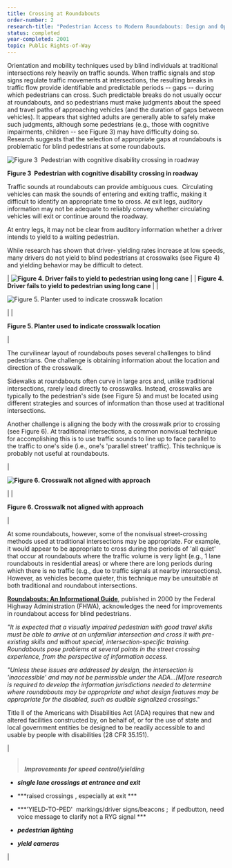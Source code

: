 ```yaml
---
title: Crossing at Roundabouts
order-number: 2
research-title: "Pedestrian Access to Modern Roundabouts: Design and Operational Issues for Pedestrians who are Blind"
status: completed
year-completed: 2001
topic: Public Rights-of-Way
---
```


Orientation and mobility techniques used by blind individuals at traditional intersections rely heavily on traffic sounds. When traffic signals and stop signs regulate traffic movements at intersections, the resulting breaks in traffic flow provide identifiable and predictable periods -- gaps -- during which pedestrians can cross. Such predictable breaks do not usually occur at roundabouts, and so pedestrians must make judgments about the speed and travel paths of approaching vehicles (and the duration of gaps between vehicles). It appears that sighted adults are generally able to safely make such judgments, although some pedestrians (e.g., those with cognitive impairments, children -- see Figure 3) may have difficulty doing so. Research suggests that the selection of appropriate gaps at roundabouts is problematic for blind pedestrians at some roundabouts.

![Figure 3  Pedestrian with cognitive disability crossing in roadway](https://www.access-board.gov/images/research/modern-rooundabouts/fig3.jpg)

**Figure 3  Pedestrian with cognitive disability crossing in roadway**

Traffic sounds at roundabouts can provide ambiguous cues.  Circulating vehicles can mask the sounds of entering and exiting traffic, making it difficult to identify an appropriate time to cross. At exit legs, auditory information may not be adequate to reliably convey whether circulating vehicles will exit or continue around the roadway.

At entry legs, it may not be clear from auditory information whether a driver intends to yield to a waiting pedestrian. 

While research has shown that driver- yielding rates increase at low speeds, many drivers do not yield to blind pedestrians at crosswalks (see Figure 4) and yielding behavior may be difficult to detect.

| **![Figure 4. Driver fails to yield to pedestrian using long cane](https://www.access-board.gov/images/research/modern-rooundabouts/fig4.jpg)** |
| **Figure 4. Driver fails to yield to pedestrian using long cane** |
|

![Figure 5. Planter used to indicate crosswalk location](https://www.access-board.gov/images/research/modern-rooundabouts/fig5.jpg)

 |
|

**Figure 5. Planter used to indicate crosswalk location**

 |

The curvilinear layout of roundabouts poses several challenges to blind pedestrians. One challenge is obtaining information about the location and direction of the crosswalk.

Sidewalks at roundabouts often curve in large arcs and, unlike traditional intersections, rarely lead directly to crosswalks. Instead, crosswalks are typically to the pedestrian's side (see Figure 5) and must be located using different strategies and sources of information than those used at traditional intersections. 

Another challenge is aligning the body with the crosswalk prior to crossing (see Figure 6). At traditional intersections, a common nonvisual technique for accomplishing this is to use traffic sounds to line up to face parallel to the traffic to one's side (i.e., one's 'parallel street' traffic). This technique is probably not useful at roundabouts.

|

**![Figure 6. Crosswalk not aligned with approach](https://www.access-board.gov/images/research/modern-rooundabouts/fig6.jpg)**

 |
|

**Figure 6. Crosswalk not aligned with approach**

 |

At some roundabouts, however, some of the nonvisual street-crossing methods used at traditional intersections may be appropriate. For example, it would appear to be appropriate to cross during the periods of 'all quiet' that occur at roundabouts where the traffic volume is very light (e.g., 1 lane roundabouts in residential areas) or where there are long periods during which there is no traffic (e.g., due to traffic signals at nearby intersections). However, as vehicles become quieter, this technique may be unsuitable at both traditional and roundabout intersections.

**[Roundabouts: An Informational Guide](http://www.tfhrc.gov/safety/00068.htm)**, published in 2000 by the Federal Highway Administration (FHWA), acknowledges the need for improvements in roundabout access for blind pedestrians.

*"It is expected that a visually impaired pedestrian with good travel skills must be able to arrive at an unfamiliar intersection and cross it with pre-existing skills and without special, intersection-specific training. Roundabouts pose problems at several points* *in the street crossing experience, from the perspective of information access.*

*"Unless these issues are addressed by design, the intersection is 'inaccessible' and may not be permissible under the ADA...[M]ore research is required to develop the information jurisdictions needed to determine where roundabouts may be appropriate and what design features may be appropriate for the disabled, such as audible signalized crossings*."

Title II of the Americans with Disabilities Act (ADA) requires that new and altered facilities constructed by, on behalf of, or for the use of state and local government entities be designed to be readily accessible to and usable by people with disabilities (28 CFR 35.151). 

|

> ***\
> Improvements for speed control/yielding***

-   ***single lane crossings at entrance and exit***

-   ***raised crossings , especially at exit ***

-   ***'YIELD-TO-PED'  markings/driver signs/beacons ;  if pedbutton, need voice message to clarify not a RYG signal ***

-   ***pedestrian lighting***

-   ***yield cameras***

 |